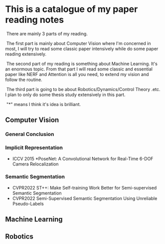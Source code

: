 # This is a catalogue of my paper reading notes

​	There are mainly 3 parts of my reading. 

​	The first part is mainly about Computer Vision where I'm concerned in most, I will try to read some classic paper intensively while do some paper reading extensively. 

​	The second part of my reading is something about Machine Learning. It's an enormous  topic. From that part I will read some classic and essential paper like NERF and Attention is all you need, to extend my vision and follow the routine. 

​	The third part is going to be about Robotics/Dynamics/Control Theory .etc.  I plan to only do some thesis study extensively in this part.

​	"*" means I think it's idea is brilliant.

## Computer Vision

### General Conclusion

### Implicit Representation

- ICCV 2015 *PoseNet: A Convolutional Network for Real-Time 6-DOF Camera Relocalization

### Semantic Segmentation

- CVPR2022 ST++: Make Self-training Work Better for Semi-supervised Semantic Segmentation
- CVPR2022 Semi-Supervised Semantic Segmentation Using Unreliable Pseudo-Labels 

## Machine Learning

## Robotics

